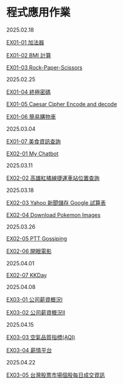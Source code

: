 # 程式應用作業

2025.02.18

[EX01-01 加法器](EX01_01_加法器.ipynb)

[EX01-02 BMI 計算](EX01_02_BMI_計算.ipynb)

[EX01-03 Rock-Paper-Scissors](EX01_03_Rock_Paper_Scissors.ipynb)

2025.02.25

[EX01-04 終極密碼](EX01_04_終極密碼.ipynb)

[EX01-05 Caesar Cipher Encode and decode](EX01_05_Caesar_Cipher_Encode_and_decode.ipynb)

[EX01-06 簡易購物車](EX01_06_簡易購物車.ipynb)

2025.03.04

[EX01-07 美食資訊查詢](EX01_07_美食資訊查詢.ipynb)

[EX02-01 My Chatbot](EX02_01_My_Chatbot.ipynb)

2025.03.11

[EX02-02 高雄紅橘線捷運車站位置查詢](EX02_02_高雄紅橘線捷運車站位置查詢.ipynb)

2025.03.18

[EX02-03 Yahoo 新聞儲存 Google 試算表](EX02_03_Yahoo_新聞儲存_Google_試算表.ipynb)

[EX02-04 Download Pokemon Images](EX02_04_Download_Pokemon_Images.ipynb)

2025.03.26

[EX02-05 PTT Gossiping](EX02_05_PTT_Gossiping.ipynb)

[EX02-06 開眼電影](EX02_06_開眼電影.ipynb)

2025.04.01

[EX02-07 KKDay](EX02_07_KKDay.ipynb)

2025.04.08

[EX03-01 公司薪資概況Ⅰ](EX03_01_公司薪資概況Ⅰ.ipynb)

[EX03-02 公司薪資概況ⅠⅠ](EX03_02_公司薪資概況Ⅱ.ipynb)

2025.04.15

[EX03-03 空氣品質指標(AQI)](EX03_03_空氣品質指標(AQI).ipynb)

[EX03-04 薪情平台](EX03_04_薪情平台.ipynb)

2025.04.22

[EX03-05 台灣股票市場個股每日成交資訊](EX03_05_台灣股票市場個股每日成交資訊.ipynb)
